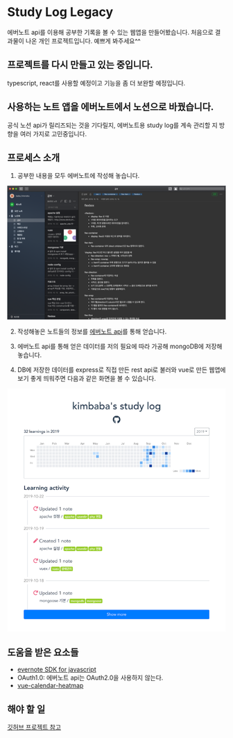# Study Log Legacy
에버노트 api를 이용해 공부한 기록을 볼 수 있는 웹앱을 만들어봤습니다. 처음으로 결과물이 나온 개인 프로젝트입니다. 예쁘게 봐주세요^^

## 프로젝트를 다시 만들고 있는 중입니다.
typescript, react를 사용할 예정이고 기능을 좀 더 보완할 예정입니다.

## 사용하는 노트 앱을 에버노트에서 노션으로 바꿨습니다.
공식 노션 api가 릴리즈되는 것을 기다릴지, 에버노트용 study log를 계속 관리할 지 방향을 여러 가지로 고민중입니다.

## 프로세스 소개
1. 공부한 내용을 모두 에버노트에 작성해 놓습니다.  

![에버노트 예시](./images/evernote.png)

2. 작성해놓은 노트들의 정보를 [에버노트 api](https://dev.evernote.com/)를 통해 얻습니다.

3. 에버노트 api를 통해 얻은 데이터를 저의 필요에 따라 가공해 mongoDB에 저장해놓습니다.  

4. DB에 저장한 데이터를 express로 직접 만든 rest api로 불러와 vue로 만든 웹앱에 보기 좋게 띄워주면 다음과 같은 화면을 볼 수 있습니다.

![스터디로그 스크린샷](./images/study_log.png)

## 도움을 받은 요소들
- [evernote SDK for javascript](http://dev.evernote.com/doc/start/javascript.php)
- OAuth1.0: 에버노트 api는 OAuth2.0을 사용하지 않는다.
- [vue-calendar-heatmap](https://github.com/WildCodeSchool/vue-calendar-heatmap)

## 해야 할 일
[깃허브 프로젝트 참고](https://github.com/BABAHIRONOBU/study_log_legacy/projects/1)



